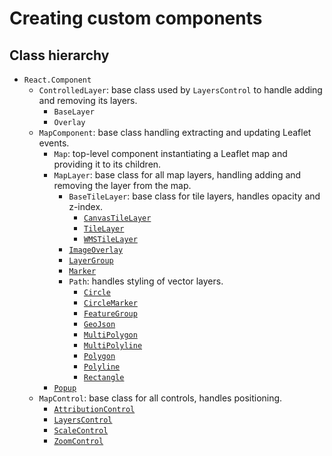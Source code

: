 # Creating custom components

## Class hierarchy

- `React.Component`
  - `ControlledLayer`: base class used by `LayersControl` to handle adding and removing its layers.
    - `BaseLayer`
    - `Overlay`
  - `MapComponent`: base class handling extracting and updating Leaflet events.
    - `Map`: top-level component instantiating a Leaflet map and providing it to its children.
    - `MapLayer`: base class for all map layers, handling adding and removing the layer from the map.
      - `BaseTileLayer`: base class for tile layers, handles opacity and z-index.
        - [`CanvasTileLayer`](Components.md#canvastilelayer)
        - [`TileLayer`](Components.md#tilelayer)
        - [`WMSTileLayer`](Components.md#wmstilelayer)
      - [`ImageOverlay`](Components.md#imageoverlay)
      - [`LayerGroup`](Components.md#layergroup)
      - [`Marker`](Components.md#marker)
      - `Path`: handles styling of vector layers.
        - [`Circle`](Components.md#circle)
        - [`CircleMarker`](Components.md#circlemarker)
        - [`FeatureGroup`](Components.md#featuregroup)
        - [`GeoJson`](Components.md#geojson)
        - [`MultiPolygon`](Components.md#multipolygon)
        - [`MultiPolyline`](Components.md#multipolyline)
        - [`Polygon`](Components.md#polygon)
        - [`Polyline`](Components.md#polyline)
        - [`Rectangle`](Components.md#rectangle)
    - [`Popup`](Components.md#popup)
  - `MapControl`: base class for all controls, handles positioning.
    - [`AttributionControl`](Components.md#attributioncontrol)
    - [`LayersControl`](Components.md#layerscontrol)
    - [`ScaleControl`](Components.md#scalecontrol)
    - [`ZoomControl`](Components.md#zoomcontrol)
